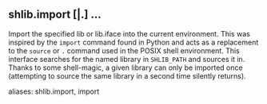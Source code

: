 ## shlib.import [<lib>|<lib>.<iface>] ...

Import the specified lib or lib.iface into the current environment.  This was
inspired by the `import` command found in Python and acts as a replacement to
the `source` or `.` command used in the POSIX shell environment.  This
interface searches for the named library in `SHLIB_PATH` and sources it in.
Thanks to some shell-magic, a given library can only be imported once
(attempting to source the same library in a second time silently returns).

aliases: shlib.import, import
